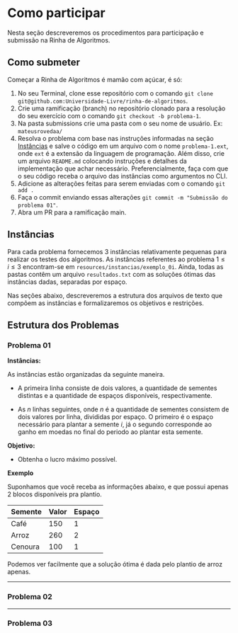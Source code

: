 # Como participar

Nesta seção descreveremos os procedimentos para participação e submissão na Rinha de Algoritmos.

## Como submeter

Começar a Rinha de Algoritmos é mamão com açúcar, é só:

1. No seu Terminal, clone esse repositório com o comando `git clone git@github.com:Universidade-Livre/rinha-de-algoritmos`.
2. Crie uma ramificação (branch) no repositório clonado para a resolução do seu exercício com o comando `git checkout -b problema-1`.
3. Na pasta submissions crie uma pasta com o seu nome de usuário. Ex: `mateusrovedaa/`
4. Resolva o problema com base nas instruções informadas na seção [Instâncias](#instâncias) e salve o código em um arquivo com o nome `problema-1.ext`, onde `ext` é a extensão da linguagem de programação. Além disso, crie um arquivo `README.md` colocando instruções e detalhes da implementação que achar necessário. Preferencialmente, faça com que o seu código receba o arquivo das instâncias como argumentos no CLI.
5. Adicione as alterações feitas para serem enviadas com o comando `git add .`
6. Faça o commit enviando essas alterações `git commit -m "Submissão do problema 01"`.
7. Abra um PR para a ramificação main.

## Instâncias

Para cada problema fornecemos 3 instâncias relativamente pequenas para realizar os testes dos algoritmos. As instâncias referentes ao problema $1 \leq i \leq 3$ encontram-se em `resources/instancias/exemplo_0i`. Ainda, todas as pastas contêm um arquivo `resultados.txt` com as soluções ótimas das instâncias dadas, separadas por espaço.

Nas seções abaixo, descreveremos a estrutura dos arquivos de texto que compõem as instâncias e formalizaremos os objetivos e restrições.

## Estrutura dos Problemas

### Problema 01

**Instâncias:**

As instâncias estão organizadas da seguinte maneira.

- A primeira linha consiste de dois valores, a quantidade de sementes distintas e a quantidade de espaços disponíveis, respectivamente.

- As $n$ linhas seguintes, onde $n$ é a quantidade de sementes consistem de dois valores por linha, divididas por espaço. O primeiro é o espaço necessário para plantar a semente $i$, já o segundo corresponde ao ganho em moedas no final do periodo ao plantar esta semente.

**Objetivo:** 

- Obtenha o lucro máximo possível.

**Exemplo**

Suponhamos que você receba as informações abaixo, e que possui apenas 2 blocos disponíveis pra plantio.

| **Semente** | **Valor** | **Espaço** |
|-------------|-----------|------------|
| Café        | 150       | 1          |
| Arroz       | 260       | 2          |
| Cenoura     | 100       | 1          |

Podemos ver facilmente que a solução ótima é dada pelo plantio de arroz apenas.

---

### Problema 02

---

### Problema 03

